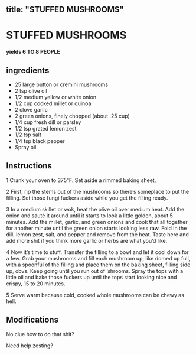 

title: "STUFFED MUSHROOMS"
---
# STUFFED MUSHROOMS



#### yields  6 TO 8 PEOPLE


## ingredients
* 25 large button or cremini mushrooms 
* 2 tsp olive oil 
* 1/2 medium yellow or white onion 
* 1/2 cup cooked millet or quinoa 
* 2 clove garlic 
* 2 green onions, finely chopped (about .25 cup) 
* 1/4 cup fresh dill or parsley 
* 1/2 tsp grated lemon zest 
* 1/2 tsp salt 
* 1/4 tsp black pepper 
* Spray oil 



## Instructions
1 Crank your oven to 375°F. Set aside a rimmed baking sheet.

2 First, rip the stems out of the mushrooms so there’s someplace to put the filling. Set those fungi fuckers aside while you get the filling ready.

3 In a medium skillet or wok, heat the olive oil over medium heat. Add the onion and sauté it around until it starts to look a little golden, about 5 minutes. Add the millet, garlic, and green onions and cook that all together for another minute until the green onion starts looking less raw. Fold in the dill, lemon zest, salt, and pepper and remove from the heat. Taste here and add more shit if you think more garlic or herbs are what you’d like.

4 Now it’s time to stuff. Transfer the filling to a bowl and let it cool down for a few. Grab your mushrooms and fill each mushroom up, like domed up full, with a spoonful of the filling and place them on the baking sheet, filling side up, obvs. Keep going until you run out of ’shrooms. Spray the tops with a little oil and bake those fuckers up until the tops start looking nice and crispy, 15 to 20 minutes.

5 Serve warm because cold, cooked whole mushrooms can be chewy as hell.



## Modifications
No clue how to do that shit?

 Need help zesting?





